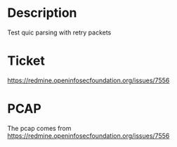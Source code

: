 # Description

Test quic parsing with retry packets

# Ticket

https://redmine.openinfosecfoundation.org/issues/7556

# PCAP

The pcap comes from https://redmine.openinfosecfoundation.org/issues/7556
